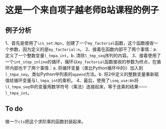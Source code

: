 # 这是一个来自项子越老师B站课程的例子
## 例子分析
1、首先是使用了`\cs_set:Npn`，创建了一个`my_factorial`函数，这个函数接收一个参数，因为定义的是`my_factorial:n`。
2、接着在函数内部干了两个事情：a. 定义了一个整数变量`l_tmpa_int`，b. 清除`l_tmp_seq`序列的内容。
3、接着使用了一个`int_step_inline`的循环，循环以`my_factorial`函数接收的参数为终点，在循环内部也干了两个事情：a. 将循环变量（类比Python循环中的i）加入到`l_tmpa_seq`，类似Python中列表的`append`方法。b. 将2中定义的整数变量重新赋值给循环变量与`l_tmpa_int`的乘积。
4、最后，使用了`\seq_use:Nn`将`\l_tmpa_seq`中的变量用数学符号（乘法）连接起来，等于连乘的结果——`l_tmpa_int`。
## To do
做一个`cls`把这个求阶乘的函数封装起来。
